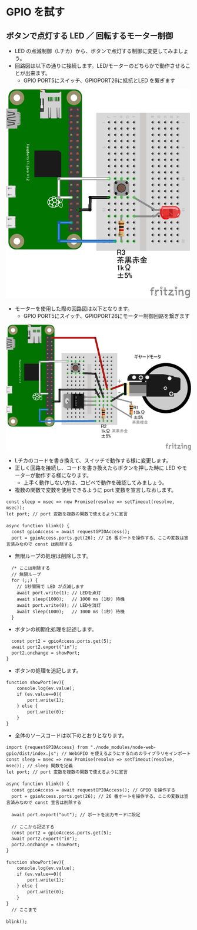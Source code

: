 # GPIO を試す
## ボタンで点灯する LED ／ 回転するモーター制御
- LED の点滅制御（Lチカ）から、ボタンで点灯する制御に変更してみましょう。
- 回路図は以下の通りに接続します。LED/モーターのどちらかで動作させることが出来ます。
  - GPIO PORT5にスイッチ、GPIOPORT26に抵抗とLED を繋ぎます
<img src="./imgs/PiZero_gpio-inout.png" width=500>

- モーターを使用した際の回路図は以下となります。
  - GPIO PORT5にスイッチ、GPIOPORT26にモーター制御回路を繋ぎます
<img src="./imgs/PiZero_gpio-inoutMotor.png" width=800>

- Lチカのコードを書き換えて、スイッチで動作する様に変更します。
- 正しく回路を接続し、コードを書き換えたらボタンを押した時に LED やモーターが動作する様になります。
  - 上手く動作しない方は、コピペで動作を確認してみましょう。
- 複数の関数で変数を使用できるように port 変数を宣言しなおします。

```
const sleep = msec => new Promise(resolve => setTimeout(resolve, msec)); 
let port; // port 変数を複数の関数で使えるように宣言

async function blink() {
  const gpioAccess = await requestGPIOAccess(); 
  port = gpioAccess.ports.get(26); // 26 番ポートを操作する、ここの変数は宣言済みなので const は削除する
```

- 無限ループの処理は削除します。

```
  /* ここは削除する
  // 無限ループ
  for (;;) {
    // 1秒間隔で LED が点滅します
    await port.write(1); // LEDを点灯
    await sleep(1000);   // 1000 ms (1秒) 待機
    await port.write(0); // LEDを消灯
    await sleep(1000);   // 1000 ms (1秒) 待機
  }
```

- ボタンの初期化処理を記述します。

```
  const port2 = gpioAccess.ports.get(5);
  await port2.export("in");
  port2.onchange = showPort;
}
```

- ボタンの処理を追記します。

```
function showPort(ev){
	console.log(ev.value);
    if (ev.value==0){
        port.write(1);
    } else {
        port.write(0);
    }
}
```

- 全体のソースコードは以下のとおりとなります。

```
import {requestGPIOAccess} from "./node_modules/node-web-gpio/dist/index.js"; // WebGPIO を使えるようにするためのライブラリをインポート
const sleep = msec => new Promise(resolve => setTimeout(resolve, msec)); // sleep 関数を定義
let port; // port 変数を複数の関数で使えるように宣言

async function blink() {
  const gpioAccess = await requestGPIOAccess(); // GPIO を操作する 
  port = gpioAccess.ports.get(26); // 26 番ポートを操作する、ここの変数は宣言済みなので const 宣言は削除する

  await port.export("out"); // ポートを出力モードに設定

  // ここから記述する
  const port2 = gpioAccess.ports.get(5);
  await port2.export("in");
  port2.onchange = showPort;
}

function showPort(ev){
	console.log(ev.value);
    if (ev.value==0){
        port.write(1);
    } else {
        port.write(0);
    }
}
  // ここまで

blink();
```
